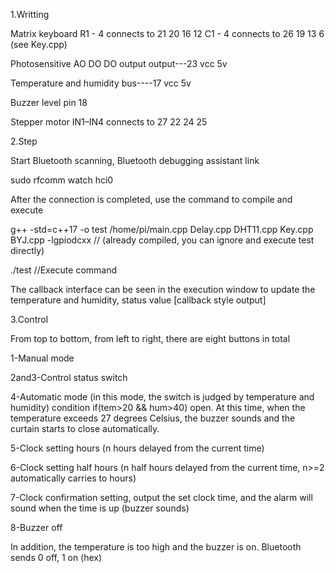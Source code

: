 1.Writting

Matrix keyboard R1 - 4 connects to 21 20 16 12 C1 - 4 connects to 26 19 13 6 (see Key.cpp)

Photosensitive AO DO DO output output---23 vcc 5v

Temperature and humidity bus----17 vcc 5v

Buzzer level pin 18

Stepper motor IN1–IN4 connects to 27 22 24 25

2.Step

Start Bluetooth scanning, Bluetooth debugging assistant link

sudo rfcomm watch hci0

After the connection is completed, use the command to compile and execute

g++ -std=c++17 -o test /home/pi/main.cpp Delay.cpp DHT11.cpp Key.cpp BYJ.cpp -lgpiodcxx // (already compiled, you can ignore and execute test directly)

./test //Execute command

The callback interface can be seen in the execution window to update the temperature and humidity, status value [callback style output]

3.Control

From top to bottom, from left to right, there are eight buttons in total

1-Manual mode

2and3-Control status switch

4-Automatic mode (in this mode, the switch is judged by temperature and humidity) condition if(tem>20 && hum>40) open. At this time, when the temperature exceeds 27 degrees Celsius, the buzzer sounds and the curtain starts to close automatically.

5-Clock setting hours (n hours delayed from the current time)

6-Clock setting half hours (n half hours delayed from the current time, n>=2 automatically carries to hours)

7-Clock confirmation setting, output the set clock time, and the alarm will sound when the time is up (buzzer sounds)

8-Buzzer off

In addition, the temperature is too high and the buzzer is on. Bluetooth sends 0 off, 1 on (hex)
